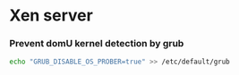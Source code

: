 # Xen server

### Prevent domU kernel detection by grub

```bash
echo "GRUB_DISABLE_OS_PROBER=true" >> /etc/default/grub
```
